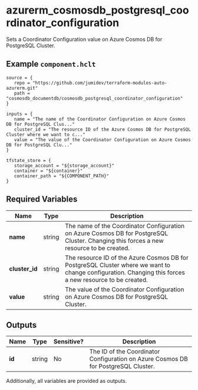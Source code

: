 # azurerm_cosmosdb_postgresql_coordinator_configuration

Sets a Coordinator Configuration value on Azure Cosmos DB for PostgreSQL Cluster.

## Example `component.hclt`

```hcl
source = {
   repo = "https://github.com/jumidev/terraform-modules-auto-azurerm.git"   
   path = "cosmosdb_documentdb/cosmosdb_postgresql_coordinator_configuration"   
}

inputs = {
   name = "The name of the Coordinator Configuration on Azure Cosmos DB for PostgreSQL Clus..."   
   cluster_id = "The resource ID of the Azure Cosmos DB for PostgreSQL Cluster where we want to c..."   
   value = "The value of the Coordinator Configuration on Azure Cosmos DB for PostgreSQL Clu..."   
}

tfstate_store = {
   storage_account = "${storage_account}"   
   container = "${container}"   
   container_path = "${COMPONENT_PATH}"   
}

```

## Required Variables

| Name | Type |  Description |
| ---- | --------- |  ----------- |
| **name** | string |  The name of the Coordinator Configuration on Azure Cosmos DB for PostgreSQL Cluster. Changing this forces a new resource to be created. | 
| **cluster_id** | string |  The resource ID of the Azure Cosmos DB for PostgreSQL Cluster where we want to change configuration. Changing this forces a new resource to be created. | 
| **value** | string |  The value of the Coordinator Configuration on Azure Cosmos DB for PostgreSQL Cluster. | 



## Outputs

| Name | Type | Sensitive? | Description |
| ---- | ---- | --------- | --------- |
| **id** | string | No  | The ID of the Coordinator Configuration on Azure Cosmos DB for PostgreSQL Cluster. | 

Additionally, all variables are provided as outputs.

